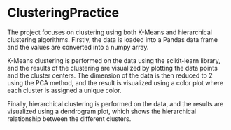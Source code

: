 # ClusteringPractice
The project focuses on clustering using both K-Means and hierarchical clustering algorithms.
Firstly, the data is loaded into a Pandas data frame and the values are converted into a numpy array.

K-Means clustering is performed on the data using the scikit-learn library, and the results of the clustering are visualized by plotting the data points and the cluster centers. The dimension of the data is then reduced to 2 using the PCA method, and the result is visualized using a color plot where each cluster is assigned a unique color.

Finally, hierarchical clustering is performed on the data, and the results are visualized using a dendrogram plot, which shows the hierarchical relationship between the different clusters.
